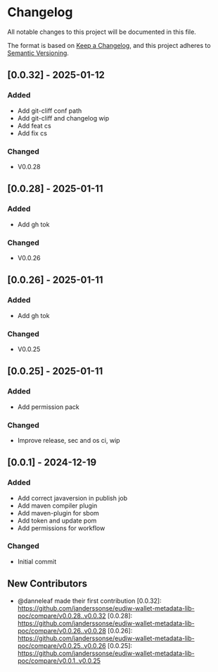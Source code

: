 # Changelog

All notable changes to this project will be documented in this file.

The format is based on [Keep a Changelog](https://keepachangelog.com/en/1.0.0/),
and this project adheres to [Semantic Versioning](https://semver.org/spec/v2.0.0.html).

## [0.0.32] - 2025-01-12

### Added
- Add git-cliff conf path
- Add git-cliff and changelog wip
- Add feat cs
- Add fix cs

### Changed
- V0.0.28

## [0.0.28] - 2025-01-11

### Added
- Add gh tok

### Changed
- V0.0.26

## [0.0.26] - 2025-01-11

### Added
- Add gh tok

### Changed
- V0.0.25

## [0.0.25] - 2025-01-11

### Added
- Add permission pack

### Changed
- Improve release, sec and os ci, wip

## [0.0.1] - 2024-12-19

### Added
- Add correct javaversion in publish job
- Add maven compiler plugin
- Add maven-plugin for sbom
- Add token and update pom
- Add permissions for workflow

### Changed
- Initial commit

## New Contributors
* @danneleaf made their first contribution
[0.0.32]: https://github.com/janderssonse/eudiw-wallet-metadata-lib-poc/compare/v0.0.28..v0.0.32
[0.0.28]: https://github.com/janderssonse/eudiw-wallet-metadata-lib-poc/compare/v0.0.26..v0.0.28
[0.0.26]: https://github.com/janderssonse/eudiw-wallet-metadata-lib-poc/compare/v0.0.25..v0.0.26
[0.0.25]: https://github.com/janderssonse/eudiw-wallet-metadata-lib-poc/compare/v0.0.1..v0.0.25

<!-- generated by git-cliff -->
